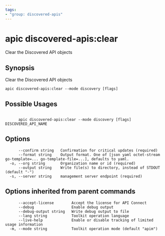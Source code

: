 ```yaml
---
tags:
- "group: discovered-apis"
---
```

# apic discovered-apis:clear

Clear the Discovered API objects

## Synopsis

Clear the Discovered API objects

```
apic discovered-apis:clear --mode discovery [flags]
```

## Possible Usages

```

      apic discovered-apis:clear --mode discovery [flags] DISCOVERED_API_NAME

```

## Options

```
      --confirm string   Confirmation for critical updates (required)
      --format string    Output format. One of [json yaml octet-stream go-template=... go-template-file=...], defaults to yaml.
  -o, --org string       Organization name or id (required)
      --output string    Write file(s) to directory, instead of STDOUT (default "-")
  -s, --server string    management server endpoint (required)
```

## Options inherited from parent commands

```
      --accept-license        Accept the license for API Connect
      --debug                 Enable debug output
      --debug-output string   Write debug output to file
      --lang string           Toolkit operation language
      --live-help             Enable or disable tracking of limited usage information
  -m, --mode string           Toolkit operation mode (default "apim")
```
